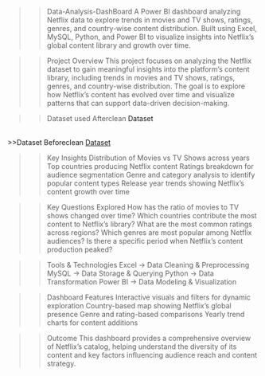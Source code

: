 >>Data-Analysis-DashBoard
A Power BI dashboard analyzing Netflix data to explore trends in movies and TV shows, ratings, genres, and country-wise content distribution. Built using Excel, MySQL, Python, and Power BI to visualize insights into Netflix’s global content library and growth over time.

>>Project Overview
This project focuses on analyzing the Netflix dataset to gain meaningful insights into the platform’s content library, including trends in movies and TV shows, ratings, genres, and country-wise distribution. The goal is to explore how Netflix’s content has evolved over time and visualize patterns that can support data-driven decision-making.

>>Dataset used Afterclean
<a herf="https://github.com/ChanderKadari/Data-Analysis-DashBoard/blob/main/netfilx_data.xlsx%20%20After%20cleaning">Dataset</a>

<br>
>>Dataset Beforeclean
<a href="https://github.com/ChanderKadari/Data-Analysis-DashBoard/blob/main/netflix_titles_Before_cleaning.csv">Dataset </a>

>>Key Insights
Distribution of Movies vs TV Shows across years
Top countries producing Netflix content
Ratings breakdown for audience segmentation
Genre and category analysis to identify popular content types
Release year trends showing Netflix’s content growth over time

>>Key Questions Explored
How has the ratio of movies to TV shows changed over time?
Which countries contribute the most content to Netflix’s library?
What are the most common ratings across regions?
Which genres are most popular among Netflix audiences?
Is there a specific period when Netflix’s content production peaked?

>>Tools & Technologies
Excel → Data Cleaning & Preprocessing
MySQL → Data Storage & Querying
Python → Data Transformation
Power BI → Data Modeling & Visualization

>>Dashboard Features
Interactive visuals and filters for dynamic exploration
Country-based map showing Netflix’s global presence
Genre and rating-based comparisons
Yearly trend charts for content additions

>>Outcome
This dashboard provides a comprehensive overview of Netflix’s catalog, helping understand the diversity of its content and key factors influencing audience reach and content strategy.
